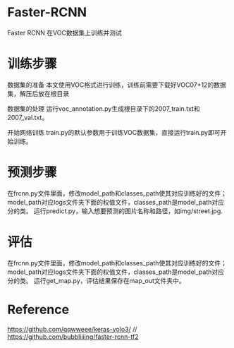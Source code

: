 # Faster-RCNN
Faster RCNN 在VOC数据集上训练并测试

# 训练步骤
数据集的准备
本文使用VOC格式进行训练，训练前需要下载好VOC07+12的数据集，解压后放在根目录

数据集的处理
运行voc_annotation.py生成根目录下的2007_train.txt和2007_val.txt。

开始网络训练
train.py的默认参数用于训练VOC数据集，直接运行train.py即可开始训练。

# 预测步骤
在frcnn.py文件里面，修改model_path和classes_path使其对应训练好的文件；model_path对应logs文件夹下面的权值文件，classes_path是model_path对应分的类。
运行predict.py，输入想要预测的图片名称和路径，如img/street.jpg.

# 评估
在frcnn.py文件里面，修改model_path和classes_path使其对应训练好的文件；model_path对应logs文件夹下面的权值文件，classes_path是model_path对应分的类。
运行get_map.py，评估结果保存在map_out文件夹中。



# Reference
https://github.com/qqwweee/keras-yolo3/ //
https://github.com/bubbliiiing/faster-rcnn-tf2
